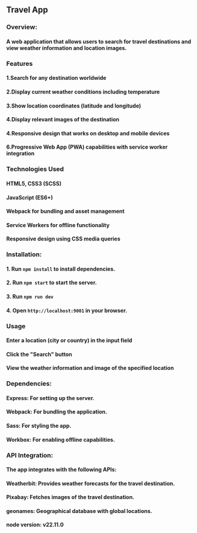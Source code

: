## Travel App


### Overview:

#### A web application that allows users to search for travel destinations and view weather information and location images.

### Features

#### 1.Search for any destination worldwide
#### 2.Display current weather conditions including temperature
#### 3.Show location coordinates (latitude and longitude)
#### 4.Display relevant images of the destination
#### 4.Responsive design that works on desktop and mobile devices
#### 6.Progressive Web App (PWA) capabilities with service worker integration

### Technologies Used

#### HTML5, CSS3 (SCSS)
#### JavaScript (ES6+)
#### Webpack for bundling and asset management
#### Service Workers for offline functionality
#### Responsive design using CSS media queries

### Installation:
#### 1. Run `npm install` to install dependencies.
#### 2. Run `npm start` to start the server.
#### 3. Run `npm run dev`
#### 4. Open `http://localhost:9001` in your browser.


### Usage

#### Enter a location (city or country) in the input field
#### Click the "Search" button
#### View the weather information and image of the specified location

### Dependencies:

#### Express: For setting up the server.
#### Webpack: For bundling the application.
#### Sass: For styling the app.
#### Workbox: For enabling offline capabilities.


### API Integration:
#### The app integrates with the following APIs:
#### Weatherbit: Provides weather forecasts for the travel destination.
#### Pixabay: Fetches images of the travel destination.
#### geonames: Geographical database with global locations.

#### node version: v22.11.0
